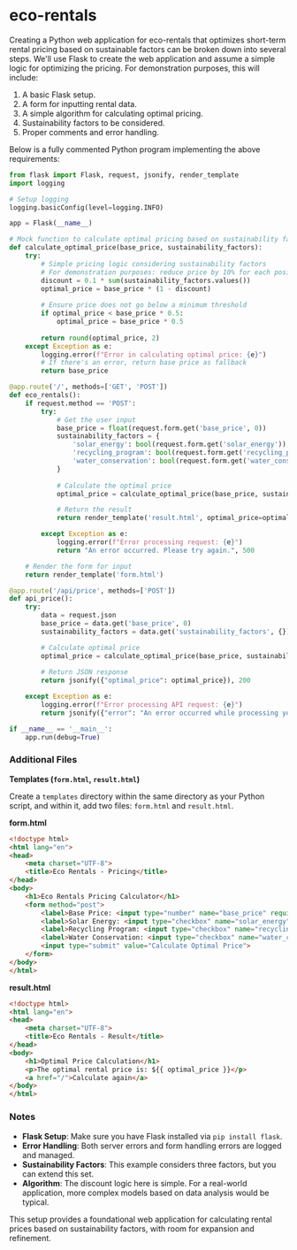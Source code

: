 # eco-rentals

Creating a Python web application for eco-rentals that optimizes short-term rental pricing based on sustainable factors can be broken down into several steps. We'll use Flask to create the web application and assume a simple logic for optimizing the pricing. For demonstration purposes, this will include:

1. A basic Flask setup.
2. A form for inputting rental data.
3. A simple algorithm for calculating optimal pricing.
4. Sustainability factors to be considered.
5. Proper comments and error handling.

Below is a fully commented Python program implementing the above requirements:

```python
from flask import Flask, request, jsonify, render_template
import logging

# Setup logging
logging.basicConfig(level=logging.INFO)

app = Flask(__name__)

# Mock function to calculate optimal pricing based on sustainability factors
def calculate_optimal_price(base_price, sustainability_factors):
    try:
        # Simple pricing logic considering sustainability factors
        # For demonstration purposes: reduce price by 10% for each positive sustainability factor
        discount = 0.1 * sum(sustainability_factors.values())
        optimal_price = base_price * (1 - discount)
        
        # Ensure price does not go below a minimum threshold
        if optimal_price < base_price * 0.5:
            optimal_price = base_price * 0.5
        
        return round(optimal_price, 2)
    except Exception as e:
        logging.error(f"Error in calculating optimal price: {e}")
        # If there's an error, return base price as fallback
        return base_price

@app.route('/', methods=['GET', 'POST'])
def eco_rentals():
    if request.method == 'POST':
        try:
            # Get the user input
            base_price = float(request.form.get('base_price', 0))
            sustainability_factors = {
                'solar_energy': bool(request.form.get('solar_energy')),
                'recycling_program': bool(request.form.get('recycling_program')),
                'water_conservation': bool(request.form.get('water_conservation')),
            }
            
            # Calculate the optimal price
            optimal_price = calculate_optimal_price(base_price, sustainability_factors)

            # Return the result
            return render_template('result.html', optimal_price=optimal_price)

        except Exception as e:
            logging.error(f"Error processing request: {e}")
            return "An error occurred. Please try again.", 500

    # Render the form for input
    return render_template('form.html')

@app.route('/api/price', methods=['POST'])
def api_price():
    try:
        data = request.json
        base_price = data.get('base_price', 0)
        sustainability_factors = data.get('sustainability_factors', {})

        # Calculate optimal price
        optimal_price = calculate_optimal_price(base_price, sustainability_factors)
        
        # Return JSON response
        return jsonify({"optimal_price": optimal_price}), 200

    except Exception as e:
        logging.error(f"Error processing API request: {e}")
        return jsonify({"error": "An error occurred while processing your request."}), 500

if __name__ == '__main__':
    app.run(debug=True)
```

### Additional Files

**Templates (`form.html`, `result.html`)**

Create a `templates` directory within the same directory as your Python script, and within it, add two files: `form.html` and `result.html`.

**form.html**
```html
<!doctype html>
<html lang="en">
<head>
    <meta charset="UTF-8">
    <title>Eco Rentals - Pricing</title>
</head>
<body>
    <h1>Eco Rentals Pricing Calculator</h1>
    <form method="post">
        <label>Base Price: <input type="number" name="base_price" required step="0.01"></label><br>
        <label>Solar Energy: <input type="checkbox" name="solar_energy"></label><br>
        <label>Recycling Program: <input type="checkbox" name="recycling_program"></label><br>
        <label>Water Conservation: <input type="checkbox" name="water_conservation"></label><br>
        <input type="submit" value="Calculate Optimal Price">
    </form>
</body>
</html>
```

**result.html**
```html
<!doctype html>
<html lang="en">
<head>
    <meta charset="UTF-8">
    <title>Eco Rentals - Result</title>
</head>
<body>
    <h1>Optimal Price Calculation</h1>
    <p>The optimal rental price is: ${{ optimal_price }}</p>
    <a href="/">Calculate again</a>
</body>
</html>
```

### Notes

- **Flask Setup**: Make sure you have Flask installed via `pip install flask`.
- **Error Handling**: Both server errors and form handling errors are logged and managed.
- **Sustainability Factors**: This example considers three factors, but you can extend this set.
- **Algorithm**: The discount logic here is simple. For a real-world application, more complex models based on data analysis would be typical.

This setup provides a foundational web application for calculating rental prices based on sustainability factors, with room for expansion and refinement.